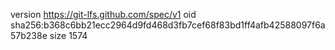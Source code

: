version https://git-lfs.github.com/spec/v1
oid sha256:b368c6bb21ecc2964d9fd468d3fb7cef68f83bd1ff4afb42588097f6a57b238e
size 1574

